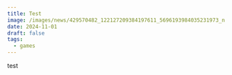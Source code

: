 ```yaml
---
title: Test
image: /images/news/429570482_122127209384197611_5696193984035231973_n.jpg
date: 2024-11-01
draft: false
tags:
  - games
---
```

test
